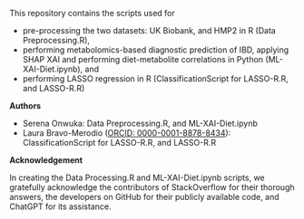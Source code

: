 
This repository contains the scripts used for 
- pre-processing the two datasets: UK Biobank, and HMP2 in R (Data Preprocessing.R),
- performing metabolomics-based diagnostic prediction of IBD, applying SHAP XAI and performing diet-metabolite correlations in Python (ML-XAI-Diet.ipynb), and
- performing LASSO regression in R (ClassificationScript for LASSO-R.R, and LASSO-R.R)

**Authors**

- Serena Onwuka: Data Preprocessing.R, and ML-XAI-Diet.ipynb
- Laura Bravo-Merodio ([ORCID: 0000-0001-8878-8434](https://orcid.org/0000-0001-8878-8434)): ClassificationScript for LASSO-R.R, and LASSO-R.R

**Acknowledgement**

In creating the Data Processing.R and ML-XAI-Diet.ipynb scripts, we gratefully acknowledge the contributors of StackOverflow for their thorough answers, the developers on GitHub for their publicly available code, and ChatGPT for its assistance.
